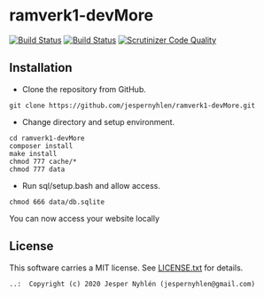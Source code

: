 # ramverk1-devMore

[![Build Status](https://travis-ci.org/jespernyhlen/ramverk1-devMore.svg?branch=master)](https://travis-ci.org/jespernyhlen/ramverk1-devMore) [![Build Status](https://scrutinizer-ci.com/g/jespernyhlen/ramverk1-devMore/badges/build.png?b=master)](https://scrutinizer-ci.com/g/jespernyhlen/ramverk1-devMore/build-status/master) [![Scrutinizer Code Quality](https://scrutinizer-ci.com/g/jespernyhlen/ramverk1-devMore/badges/quality-score.png?b=master)](https://scrutinizer-ci.com/g/jespernyhlen/ramverk1-devMore/?branch=master)

## Installation

-   Clone the repository from GitHub.

```
git clone https://github.com/jespernyhlen/ramverk1-devMore.git
```

-   Change directory and setup environment.

```
cd ramverk1-devMore
composer install
make install
chmod 777 cache/*
chmod 777 data
```

-   Run sql/setup.bash and allow access.

```
chmod 666 data/db.sqlite
```

You can now access your website locally

## License

This software carries a MIT license. See [LICENSE.txt](LICENSE.txt) for details.

```
..:  Copyright (c) 2020 Jesper Nyhlén (jespernyhlen@gmail.com)
```
